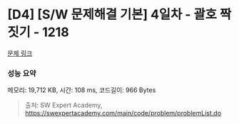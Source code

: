# [D4] [S/W 문제해결 기본] 4일차 - 괄호 짝짓기 - 1218 

[문제 링크](https://swexpertacademy.com/main/code/problem/problemDetail.do?contestProbId=AV14eWb6AAkCFAYD) 

### 성능 요약

메모리: 19,712 KB, 시간: 108 ms, 코드길이: 966 Bytes



> 출처: SW Expert Academy, https://swexpertacademy.com/main/code/problem/problemList.do